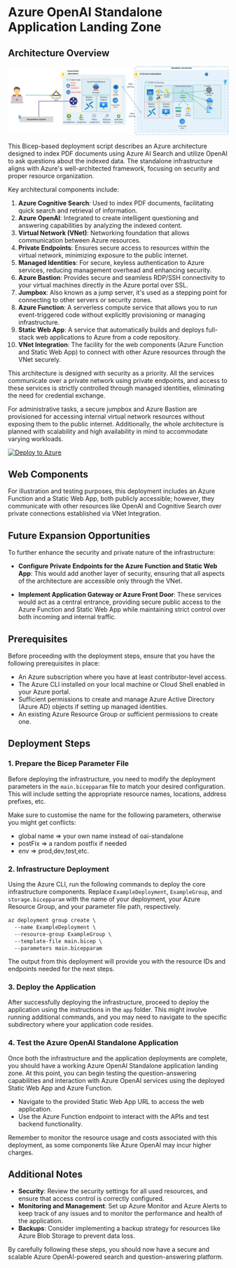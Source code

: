 
# Azure OpenAI Standalone Application Landing Zone 

## Architecture Overview

<img src="./assets/azure-open-ai-standalone-landing-zone.jpg">


This Bicep-based deployment script describes an Azure architecture designed to index PDF documents using Azure AI Search and utilize OpenAI to ask questions about the indexed data. The standalone infrastructure aligns with Azure's well-architected framework, focusing on security and proper resource organization.

Key architectural components include:

1.  **Azure Cognitive Search**: Used to index PDF documents, facilitating quick search and retrieval of information.
2.  **Azure OpenAI**: Integrated to create intelligent questioning and answering capabilities by analyzing the indexed content.
3.  **Virtual Network (VNet)**: Networking foundation that allows communication between Azure resources.
4.  **Private Endpoints**: Ensures secure access to resources within the virtual network, minimizing exposure to the public internet.
5.  **Managed Identities**: For secure, keyless authentication to Azure services, reducing management overhead and enhancing security.
6.  **Azure Bastion**: Provides secure and seamless RDP/SSH connectivity to your virtual machines directly in the Azure portal over SSL.
7.  **Jumpbox**: Also known as a jump server, it's used as a stepping point for connecting to other servers or security zones.
8.  **Azure Function**: A serverless compute service that allows you to run event-triggered code without explicitly provisioning or managing infrastructure.
9.  **Static Web App**: A service that automatically builds and deploys full-stack web applications to Azure from a code repository.
10.  **VNet Integration**: The facility for the web components (Azure Function and Static Web App) to connect with other Azure resources through the VNet securely.

This architecture is designed with security as a priority. All the services communicate over a private network using private endpoints, and access to these services is strictly controlled through managed identities, eliminating the need for credential exchange.

For administrative tasks, a secure jumpbox and Azure Bastion are provisioned for accessing internal virtual network resources without exposing them to the public internet. Additionally, the whole architecture is planned with scalability and high availability in mind to accommodate varying workloads.

[![Deploy to Azure](https://aka.ms/deploytoazurebutton)](https://portal.azure.com/#create/Microsoft.Template/uri/https%3A%2F%2Fraw.githubusercontent.com%2FAzure%2Fazure-openai-landing-zone%2Fmain%2Ffoundation%2Fstandalone%2Fbicep%2Fmain.json)


## Web Components

For illustration and testing purposes, this deployment includes an Azure Function and a Static Web App, both publicly accessible; however, they communicate with other resources like OpenAI and Cognitive Search over private connections established via VNet Integration.

## Future Expansion Opportunities

To further enhance the security and private nature of the infrastructure:

-   **Configure Private Endpoints for the Azure Function and Static Web App**: This would add another layer of security, ensuring that all aspects of the architecture are accessible only through the VNet.
    
-   **Implement Application Gateway or Azure Front Door**: These services would act as a central entrance, providing secure public access to the Azure Function and Static Web App while maintaining strict control over both incoming and internal traffic.
    
## Prerequisites

Before proceeding with the deployment steps, ensure that you have the following prerequisites in place:

-   An Azure subscription where you have at least contributor-level access.
-   The Azure CLI installed on your local machine or Cloud Shell enabled in your Azure portal.
-   Sufficient permissions to create and manage Azure Active Directory (Azure AD) objects if setting up managed identities.
-   An existing Azure Resource Group or sufficient permissions to create one.

## Deployment Steps

### 1. Prepare the Bicep Parameter File

Before deploying the infrastructure, you need to modify the deployment parameters in the  `main.bicepparam`  file to match your desired configuration. This will include setting the appropriate resource names, locations, address prefixes, etc.

Make sure to customise the name for the following parameters, otherwise you might get conflicts:

- global name => your own name instead of oai-standalone
- postFix => a random postfix if needed
- env => prod,dev,test,etc.

### 2. Infrastructure Deployment

Using the Azure CLI, run the following commands to deploy the core infrastructure components. Replace  `ExampleDeployment`,  `ExampleGroup`, and  `storage.bicepparam`  with the name of your deployment, your Azure Resource Group, and your parameter file path, respectively.

```shell
az deployment group create \
  --name ExampleDeployment \
  --resource-group ExampleGroup \
  --template-file main.bicep \
  --parameters main.bicepparam

```

The output from this deployment will provide you with the resource IDs and endpoints needed for the next steps.

### 3. Deploy the Application

After successfully deploying the infrastructure, proceed to deploy the application using the instructions in the  `app`  folder. This might involve running additional commands, and you may need to navigate to the specific subdirectory where your application code resides.



### 4. Test the Azure OpenAI Standalone Application

Once both the infrastructure and the application deployments are complete, you should have a working Azure OpenAI Standalone application landing zone. At this point, you can begin testing the question-answering capabilities and interaction with Azure OpenAI services using the deployed Static Web App and Azure Function.

-   Navigate to the provided Static Web App URL to access the web application.
-   Use the Azure Function endpoint to interact with the APIs and test backend functionality.

Remember to monitor the resource usage and costs associated with this deployment, as some components like Azure OpenAI may incur higher charges.

## Additional Notes

-   **Security**: Review the security settings for all used resources, and ensure that access control is correctly configured.
-   **Monitoring and Management**: Set up Azure Monitor and Azure Alerts to keep track of any issues and to monitor the performance and health of the application.
-   **Backups**: Consider implementing a backup strategy for resources like Azure Blob Storage to prevent data loss.

By carefully following these steps, you should now have a secure and scalable Azure OpenAI-powered search and question-answering platform.
